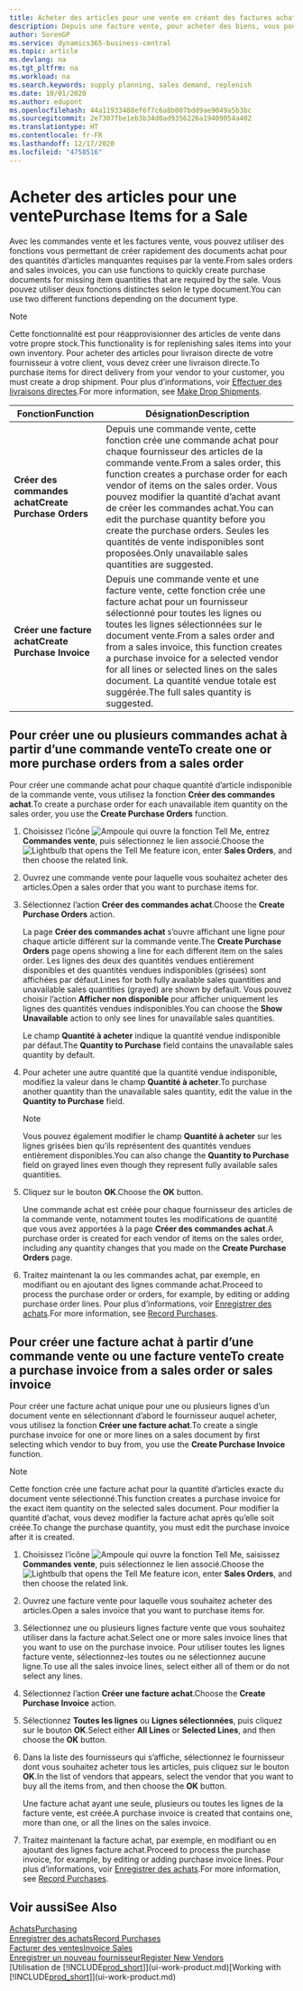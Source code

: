 ```yaml
---
title: Acheter des articles pour une vente en créant des factures achat | Microsoft Docs
description: Depuis une facture vente, pour acheter des biens, vous pouvez créer une facture achat pour un fournisseur.
author: SorenGP
ms.service: dynamics365-business-central
ms.topic: article
ms.devlang: na
ms.tgt_pltfrm: na
ms.workload: na
ms.search.keywords: supply planning, sales demand, replenish
ms.date: 10/01/2020
ms.author: edupont
ms.openlocfilehash: 44a11933488ef6f7c6a8b007bdd9ae9049a5b3bc
ms.sourcegitcommit: 2e7307fbe1eb3b34d0ad9356226a19409054a402
ms.translationtype: HT
ms.contentlocale: fr-FR
ms.lasthandoff: 12/17/2020
ms.locfileid: "4758516"
---
```

# <a name="purchase-items-for-a-sale"></a><span data-ttu-id="9a773-103">Acheter des articles pour une vente</span><span class="sxs-lookup"><span data-stu-id="9a773-103">Purchase Items for a Sale</span></span>
<span data-ttu-id="9a773-104">Avec les commandes vente et les factures vente, vous pouvez utiliser des fonctions vous permettant de créer rapidement des documents achat pour des quantités d’articles manquantes requises par la vente.</span><span class="sxs-lookup"><span data-stu-id="9a773-104">From sales orders and sales invoices, you can use functions to quickly create purchase documents for missing item quantities that are required by the sale.</span></span> <span data-ttu-id="9a773-105">Vous pouvez utiliser deux fonctions distinctes selon le type document.</span><span class="sxs-lookup"><span data-stu-id="9a773-105">You can use two different functions depending on the document type.</span></span>

> [!Note]
> <span data-ttu-id="9a773-106">Cette fonctionnalité est pour réapprovisionner des articles de vente dans votre propre stock.</span><span class="sxs-lookup"><span data-stu-id="9a773-106">This functionality is for replenishing sales items into your own inventory.</span></span> <span data-ttu-id="9a773-107">Pour acheter des articles pour livraison directe de votre fournisseur à votre client, vous devez créer une livraison directe.</span><span class="sxs-lookup"><span data-stu-id="9a773-107">To purchase items for direct delivery from your vendor to your customer, you must create a drop shipment.</span></span> <span data-ttu-id="9a773-108">Pour plus d’informations, voir [Effectuer des livraisons directes](sales-how-drop-shipment.md).</span><span class="sxs-lookup"><span data-stu-id="9a773-108">For more information, see [Make Drop Shipments](sales-how-drop-shipment.md).</span></span>   

|<span data-ttu-id="9a773-109">Fonction</span><span class="sxs-lookup"><span data-stu-id="9a773-109">Function</span></span>|<span data-ttu-id="9a773-110">Désignation</span><span class="sxs-lookup"><span data-stu-id="9a773-110">Description</span></span>|
|--------|-----------|
|<span data-ttu-id="9a773-111">**Créer des commandes achat**</span><span class="sxs-lookup"><span data-stu-id="9a773-111">**Create Purchase Orders**</span></span>|<span data-ttu-id="9a773-112">Depuis une commande vente, cette fonction crée une commande achat pour chaque fournisseur des articles de la commande vente.</span><span class="sxs-lookup"><span data-stu-id="9a773-112">From a sales order, this function creates a purchase order for each vendor of items on the sales order.</span></span> <span data-ttu-id="9a773-113">Vous pouvez modifier la quantité d’achat avant de créer les commandes achat.</span><span class="sxs-lookup"><span data-stu-id="9a773-113">You can edit the purchase quantity before you create the purchase orders.</span></span> <span data-ttu-id="9a773-114">Seules les quantités de vente indisponibles sont proposées.</span><span class="sxs-lookup"><span data-stu-id="9a773-114">Only unavailable sales quantities are suggested.</span></span>
|<span data-ttu-id="9a773-115">**Créer une facture achat**</span><span class="sxs-lookup"><span data-stu-id="9a773-115">**Create Purchase Invoice**</span></span>|<span data-ttu-id="9a773-116">Depuis une commande vente et une facture vente, cette fonction crée une facture achat pour un fournisseur sélectionné pour toutes les lignes ou toutes les lignes sélectionnées sur le document vente.</span><span class="sxs-lookup"><span data-stu-id="9a773-116">From a sales order and from a sales invoice, this function creates a purchase invoice for a selected vendor for all lines or selected lines on the sales document.</span></span> <span data-ttu-id="9a773-117">La quantité vendue totale est suggérée.</span><span class="sxs-lookup"><span data-stu-id="9a773-117">The full sales quantity is suggested.</span></span>|

## <a name="to-create-one-or-more-purchase-orders-from-a-sales-order"></a><span data-ttu-id="9a773-118">Pour créer une ou plusieurs commandes achat à partir d’une commande vente</span><span class="sxs-lookup"><span data-stu-id="9a773-118">To create one or more purchase orders from a sales order</span></span>
<span data-ttu-id="9a773-119">Pour créer une commande achat pour chaque quantité d’article indisponible de la commande vente, vous utilisez la fonction **Créer des commandes achat**.</span><span class="sxs-lookup"><span data-stu-id="9a773-119">To create a purchase order for each unavailable item quantity on the sales order, you use the **Create Purchase Orders** function.</span></span>

1. <span data-ttu-id="9a773-120">Choisissez l’icône ![Ampoule qui ouvre la fonction Tell Me](media/ui-search/search_small.png "Dites-moi ce que vous voulez faire"), entrez **Commandes vente**, puis sélectionnez le lien associé.</span><span class="sxs-lookup"><span data-stu-id="9a773-120">Choose the ![Lightbulb that opens the Tell Me feature](media/ui-search/search_small.png "Tell me what you want to do") icon, enter **Sales Orders**, and then choose the related link.</span></span>
2. <span data-ttu-id="9a773-121">Ouvrez une commande vente pour laquelle vous souhaitez acheter des articles.</span><span class="sxs-lookup"><span data-stu-id="9a773-121">Open a sales order that you want to purchase items for.</span></span>
3. <span data-ttu-id="9a773-122">Sélectionnez l’action **Créer des commandes achat**.</span><span class="sxs-lookup"><span data-stu-id="9a773-122">Choose the **Create Purchase Orders** action.</span></span>

    <span data-ttu-id="9a773-123">La page **Créer des commandes achat** s’ouvre affichant une ligne pour chaque article différent sur la commande vente.</span><span class="sxs-lookup"><span data-stu-id="9a773-123">The **Create Purchase Orders** page opens showing a line for each different item on the sales order.</span></span> <span data-ttu-id="9a773-124">Les lignes des deux des quantités vendues entièrement disponibles et des quantités vendues indisponibles (grisées) sont affichées par défaut.</span><span class="sxs-lookup"><span data-stu-id="9a773-124">Lines for both fully available sales quantities and unavailable sales quantities (grayed) are shown by default.</span></span> <span data-ttu-id="9a773-125">Vous pouvez choisir l’action **Afficher non disponible** pour afficher uniquement les lignes des quantités vendues indisponibles.</span><span class="sxs-lookup"><span data-stu-id="9a773-125">You can choose the **Show Unavailable** action to only see lines for unavailable sales quantities.</span></span>

    <span data-ttu-id="9a773-126">Le champ **Quantité à acheter** indique la quantité vendue indisponible par défaut.</span><span class="sxs-lookup"><span data-stu-id="9a773-126">The **Quantity to Purchase** field contains the unavailable sales quantity by default.</span></span>
4. <span data-ttu-id="9a773-127">Pour acheter une autre quantité que la quantité vendue indisponible, modifiez la valeur dans le champ **Quantité à acheter**.</span><span class="sxs-lookup"><span data-stu-id="9a773-127">To purchase another quantity than the unavailable sales quantity, edit the value in the **Quantity to Purchase** field.</span></span>

    > [!NOTE]  
    >   <span data-ttu-id="9a773-128">Vous pouvez également modifier le champ **Quantité à acheter** sur les lignes grisées bien qu’ils représentent des quantités vendues entièrement disponibles.</span><span class="sxs-lookup"><span data-stu-id="9a773-128">You can also change the **Quantity to Purchase** field on grayed lines even though they represent fully available sales quantities.</span></span>
5. <span data-ttu-id="9a773-129">Cliquez sur le bouton **OK**.</span><span class="sxs-lookup"><span data-stu-id="9a773-129">Choose the **OK** button.</span></span>

    <span data-ttu-id="9a773-130">Une commande achat est créée pour chaque fournisseur des articles de la commande vente, notamment toutes les modifications de quantité que vous avez apportées à la page **Créer des commandes achat**.</span><span class="sxs-lookup"><span data-stu-id="9a773-130">A purchase order is created for each vendor of items on the sales order, including any quantity changes that you made on the **Create Purchase Orders** page.</span></span>
7. <span data-ttu-id="9a773-131">Traitez maintenant la ou les commandes achat, par exemple, en modifiant ou en ajoutant des lignes commande achat.</span><span class="sxs-lookup"><span data-stu-id="9a773-131">Proceed to process the purchase order or orders, for example, by editing or adding purchase order lines.</span></span> <span data-ttu-id="9a773-132">Pour plus d’informations, voir [Enregistrer des achats](purchasing-how-record-purchases.md).</span><span class="sxs-lookup"><span data-stu-id="9a773-132">For more information, see [Record Purchases](purchasing-how-record-purchases.md).</span></span>


## <a name="to-create-a-purchase-invoice-from-a-sales-order-or-sales-invoice"></a><span data-ttu-id="9a773-133">Pour créer une facture achat à partir d’une commande vente ou une facture vente</span><span class="sxs-lookup"><span data-stu-id="9a773-133">To create a purchase invoice from a sales order or sales invoice</span></span>
<span data-ttu-id="9a773-134">Pour créer une facture achat unique pour une ou plusieurs lignes d’un document vente en sélectionnant d’abord le fournisseur auquel acheter, vous utilisez la fonction **Créer une facture achat**.</span><span class="sxs-lookup"><span data-stu-id="9a773-134">To create a single purchase invoice for one or more lines on a sales document by first selecting which vendor to buy from, you use the **Create Purchase Invoice** function.</span></span>

> [!NOTE]  
>   <span data-ttu-id="9a773-135">Cette fonction crée une facture achat pour la quantité d’articles exacte du document vente sélectionné.</span><span class="sxs-lookup"><span data-stu-id="9a773-135">This function creates a purchase invoice for the exact item quantity on the selected sales document.</span></span> <span data-ttu-id="9a773-136">Pour modifier la quantité d’achat, vous devez modifier la facture achat après qu’elle soit créée.</span><span class="sxs-lookup"><span data-stu-id="9a773-136">To change the purchase quantity, you must edit the purchase invoice after it is created.</span></span>  

1. <span data-ttu-id="9a773-137">Choisissez l’icône ![Ampoule qui ouvre la fonction Tell Me](media/ui-search/search_small.png "Dites-moi ce que vous voulez faire"), saisissez **Commandes vente**, puis sélectionnez le lien associé.</span><span class="sxs-lookup"><span data-stu-id="9a773-137">Choose the ![Lightbulb that opens the Tell Me feature](media/ui-search/search_small.png "Tell me what you want to do") icon, enter **Sales Orders**, and then choose the related link.</span></span>
2. <span data-ttu-id="9a773-138">Ouvrez une facture vente pour laquelle vous souhaitez acheter des articles.</span><span class="sxs-lookup"><span data-stu-id="9a773-138">Open a sales invoice that you want to purchase items for.</span></span>
3. <span data-ttu-id="9a773-139">Sélectionnez une ou plusieurs lignes facture vente que vous souhaitez utiliser dans la facture achat.</span><span class="sxs-lookup"><span data-stu-id="9a773-139">Select one or more sales invoice lines that you want to use on the purchase invoice.</span></span> <span data-ttu-id="9a773-140">Pour utiliser toutes les lignes facture vente, sélectionnez-les toutes ou ne sélectionnez aucune ligne.</span><span class="sxs-lookup"><span data-stu-id="9a773-140">To use all the sales invoice lines, select either all of them or do not select any lines.</span></span>
4. <span data-ttu-id="9a773-141">Sélectionnez l’action **Créer une facture achat**.</span><span class="sxs-lookup"><span data-stu-id="9a773-141">Choose the **Create Purchase Invoice** action.</span></span>
5. <span data-ttu-id="9a773-142">Sélectionnez **Toutes les lignes** ou **Lignes sélectionnées**, puis cliquez sur le bouton **OK**.</span><span class="sxs-lookup"><span data-stu-id="9a773-142">Select either **All Lines** or **Selected Lines**, and then choose the **OK** button.</span></span>  
6. <span data-ttu-id="9a773-143">Dans la liste des fournisseurs qui s’affiche, sélectionnez le fournisseur dont vous souhaitez acheter tous les articles, puis cliquez sur le bouton **OK**.</span><span class="sxs-lookup"><span data-stu-id="9a773-143">In the list of vendors that appears, select the vendor that you want to buy all the items from, and then choose the **OK** button.</span></span>

    <span data-ttu-id="9a773-144">Une facture achat ayant une seule, plusieurs ou toutes les lignes de la facture vente, est créée.</span><span class="sxs-lookup"><span data-stu-id="9a773-144">A purchase invoice is created that contains one, more than one, or all the lines on the sales invoice.</span></span>
7. <span data-ttu-id="9a773-145">Traitez maintenant la facture achat, par exemple, en modifiant ou en ajoutant des lignes facture achat.</span><span class="sxs-lookup"><span data-stu-id="9a773-145">Proceed to process the purchase invoice, for example, by editing or adding purchase invoice lines.</span></span> <span data-ttu-id="9a773-146">Pour plus d’informations, voir [Enregistrer des achats](purchasing-how-record-purchases.md).</span><span class="sxs-lookup"><span data-stu-id="9a773-146">For more information, see [Record Purchases](purchasing-how-record-purchases.md).</span></span>

## <a name="see-also"></a><span data-ttu-id="9a773-147">Voir aussi</span><span class="sxs-lookup"><span data-stu-id="9a773-147">See Also</span></span>
[<span data-ttu-id="9a773-148">Achats</span><span class="sxs-lookup"><span data-stu-id="9a773-148">Purchasing</span></span>](purchasing-manage-purchasing.md)  
[<span data-ttu-id="9a773-149">Enregistrer des achats</span><span class="sxs-lookup"><span data-stu-id="9a773-149">Record Purchases</span></span>](purchasing-how-record-purchases.md)  
[<span data-ttu-id="9a773-150">Facturer des ventes</span><span class="sxs-lookup"><span data-stu-id="9a773-150">Invoice Sales</span></span>](sales-how-invoice-sales.md)  
[<span data-ttu-id="9a773-151">Enregistrer un nouveau fournisseur</span><span class="sxs-lookup"><span data-stu-id="9a773-151">Register New Vendors</span></span>](purchasing-how-register-new-vendors.md)  
<span data-ttu-id="9a773-152">[Utilisation de [!INCLUDE[prod_short](includes/prod_short.md)]](ui-work-product.md)</span><span class="sxs-lookup"><span data-stu-id="9a773-152">[Working with [!INCLUDE[prod_short](includes/prod_short.md)]](ui-work-product.md)</span></span>
